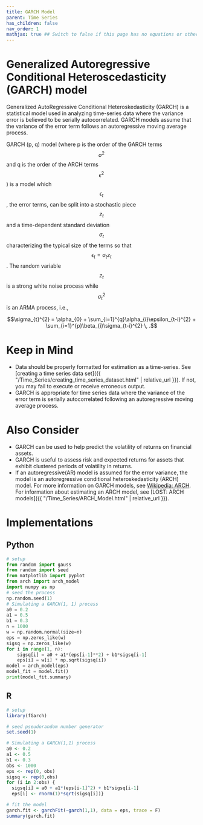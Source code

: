 ```yaml
---
title: GARCH Model
parent: Time Series
has_children: false
nav_order: 1
mathjax: true ## Switch to false if this page has no equations or other math rendering.
---
```


# Generalized Autoregressive Conditional Heteroscedasticity (GARCH) model

Generalized AutoRegressive Conditional Heteroskedasticity (GARCH) is a statistical model used in analyzing time-series data where the variance error is believed to be serially autocorrelated. GARCH models assume that the variance of the error term follows an autoregressive moving average process.

GARCH (p, q) model (where p is the order of the GARCH terms $$\sigma^{2}$$ and q is the order of the ARCH terms $$\epsilon^{2}$$) is a model which $$\epsilon_{t}$$, the error terms, can be split into a stochastic piece $$z_{t}$$ and a time-dependent standard deviation $$\sigma_{t}$$ characterizing the typical size of the terms so that $$\epsilon_{t}=\sigma_{t}z_{t}$$.
The random variable $$z_{t}$$ is a strong white noise process while $$\sigma_{t}^{2}$$ is an ARMA process, i.e.,

$$\sigma_{t}^{2} = \alpha_{0} + \sum_{i=1}^{q}\alpha_{i}\epsilon_{t-i}^{2} + \sum_{i=1}^{p}\beta_{i}\sigma_{t-i}^{2} \, .$$


# Keep in Mind

- Data should be properly formatted for estimation as a time-series. See [creating a time series data set]({{ "/Time_Series/creating_time_series_dataset.html" | relative_url }}). If not, you may fail to execute  or receive erroneous output.
- GARCH is appropriate for time series data where the variance of the error term is serially autocorrelated following an autoregressive moving average process.

# Also Consider

- GARCH can be used to help predict the volatility of returns on financial assets.
- GARCH is useful to assess risk and expected returns for assets that exhibit clustered periods of volatility in returns.
- If an autoregressive(AR) model is assumed for the error variance, the model is an autoregressive conditional heteroskedasticity (ARCH) model. For more information on GARCH models, see [Wikipedia: ARCH](https://en.wikipedia.org/wiki/Autoregressive_conditional_heteroskedasticity#ARCH(q)_model_specification). For information about estimating an ARCH model, see [LOST: ARCH models]({{ "/Time_Series/ARCH_Model.html" | relative_url }}).


# Implementations

## Python

```py
# setup
from random import gauss
from random import seed
from matplotlib import pyplot
from arch import arch_model
import numpy as np
# seed the process
np.random.seed(1)
# Simulating a GARCH(1, 1) process
a0 = 0.2
a1 = 0.5
b1 = 0.3
n = 1000
w = np.random.normal(size=n)
eps = np.zeros_like(w)
sigsq = np.zeros_like(w)
for i in range(1, n):
    sigsq[i] = a0 + a1*(eps[i-1]**2) + b1*sigsq[i-1]
    eps[i] = w[i] * np.sqrt(sigsq[i])
model = arch_model(eps)
model_fit = model.fit()
print(model_fit.summary)
```

## R

```r
# setup
library(fGarch)

# seed pseudorandom number generator
set.seed(1)

# Simulating a GARCH(1,1) process
a0 <- 0.2
a1 <- 0.5
b1 <- 0.3
obs <- 1000
eps <- rep(0, obs)
sigsq <- rep(0,obs)
for (i in 2:obs) {
  sigsq[i] = a0 + a1*(eps[i-1]^2) + b1*sigsq[i-1]
  eps[i] <- rnorm(1)*sqrt(sigsq[i])}

# fit the model
garch.fit <- garchFit(~garch(1,1), data = eps, trace = F)
summary(garch.fit)
```
